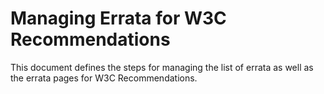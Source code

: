 # Managing Errata for W3C Recommendations

This document defines the steps for managing the list of errata as well as the errata pages for W3C Recommendations.
